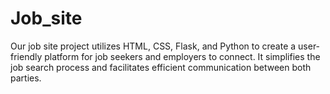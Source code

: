 # Job_site
 Our job site project utilizes HTML, CSS, Flask, and Python to create a user-friendly platform for job seekers and employers to connect. It simplifies the job search process and facilitates efficient communication between both parties.
